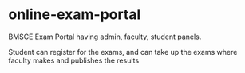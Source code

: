 # online-exam-portal
BMSCE Exam Portal having admin, faculty, student panels.

Student can register for the exams, and can take up the exams where faculty makes and publishes the results
